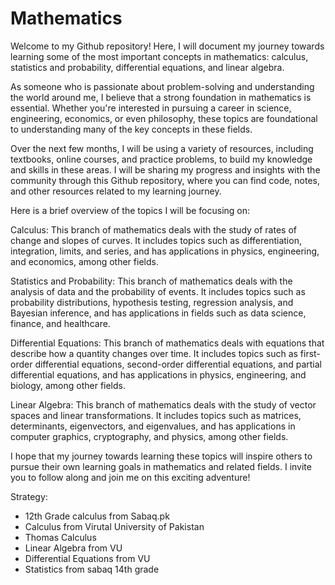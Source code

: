 # Mathematics
Welcome to my Github repository! Here, I will document my journey towards learning some of the most important concepts in mathematics: calculus, statistics and probability, differential equations, and linear algebra.

As someone who is passionate about problem-solving and understanding the world around me, I believe that a strong foundation in mathematics is essential. Whether you're interested in pursuing a career in science, engineering, economics, or even philosophy, these topics are foundational to understanding many of the key concepts in these fields.

Over the next few months, I will be using a variety of resources, including textbooks, online courses, and practice problems, to build my knowledge and skills in these areas. I will be sharing my progress and insights with the community through this Github repository, where you can find code, notes, and other resources related to my learning journey.

Here is a brief overview of the topics I will be focusing on:

Calculus: This branch of mathematics deals with the study of rates of change and slopes of curves. It includes topics such as differentiation, integration, limits, and series, and has applications in physics, engineering, and economics, among other fields.

Statistics and Probability: This branch of mathematics deals with the analysis of data and the probability of events. It includes topics such as probability distributions, hypothesis testing, regression analysis, and Bayesian inference, and has applications in fields such as data science, finance, and healthcare.

Differential Equations: This branch of mathematics deals with equations that describe how a quantity changes over time. It includes topics such as first-order differential equations, second-order differential equations, and partial differential equations, and has applications in physics, engineering, and biology, among other fields.

Linear Algebra: This branch of mathematics deals with the study of vector spaces and linear transformations. It includes topics such as matrices, determinants, eigenvectors, and eigenvalues, and has applications in computer graphics, cryptography, and physics, among other fields.

I hope that my journey towards learning these topics will inspire others to pursue their own learning goals in mathematics and related fields. I invite you to follow along and join me on this exciting adventure!

Strategy:
- 12th Grade calculus from Sabaq.pk
- Calculus from Virutal University of Pakistan
- Thomas Calculus
- Linear Algebra from VU
- Differential Equations from VU
- Statistics from sabaq 14th grade
